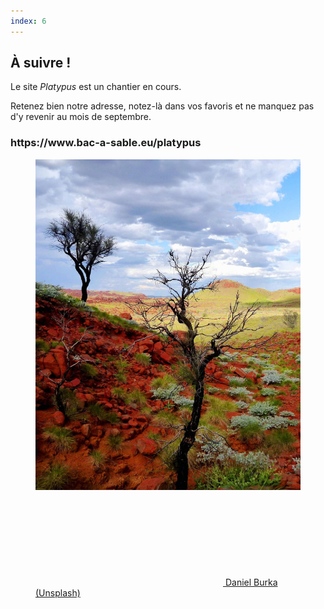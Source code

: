 ```yaml
---
index: 6
---
```

<section class="fullscreen bg-apple text-apple text-context">   <!-- slide 06 -->
    <div class="card-50">          
        <div class="flex-content">
            <h2>À suivre !</h2>
            <p>Le site <em>Platypus</em> est un chantier en cours.</p>
            <p class="text-intro">Retenez bien notre adresse, notez-là dans vos favoris et ne manquez pas d'y revenir au mois de septembre.</p>
            <h3 class="anime zoomIn">https://www.bac-a-sable.eu/platypus</h3>
        </div>
        <!-- end .flex-content-->
        <figure>
            <img src="assets/images/bushwalking.jpg" alt="Áqaba, Jordan">
            <figcaption>
                <a href="https://unsplash.com/@dburka" title="Daniel Burka">
                    <svg class="fa-camera">
                        <use xlink:href="#fa-camera"></use>
                    </svg>
                Daniel Burka (Unsplash)
                </a>
            </figcaption>
        </figure>
        <!-- end figure-->
    </div>
    <!-- end .card-50-->
</section>
